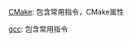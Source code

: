 [CMake](https://github.com/AovoT/AT-Docs/blob/master/src/GNU-Compiler/CMake.md): 包含常用指令，CMake属性

[gcc](https://github.com/AovoT/AT-Docs/blob/master/src/GNU-Compiler/gcc.md): 包含常用指令